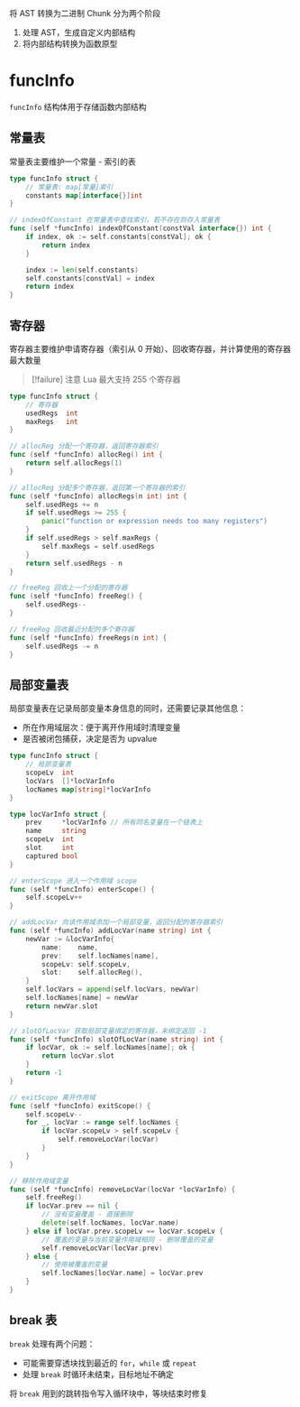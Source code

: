 将 AST 转换为二进制 Chunk 分为两个阶段
1. 处理 AST，生成自定义内部结构
2. 将内部结构转换为函数原型
# funcInfo

`funcInfo` 结构体用于存储函数内部结构
## 常量表

常量表主要维护一个常量 - 索引的表

```go title:compiler/codegen/func_info.go
type funcInfo struct {
    // 常量表: map[常量]索引
	constants map[interface{}]int
}

// indexOfConstant 在常量表中查找索引，若不存在则存入常量表
func (self *funcInfo) indexOfConstant(constVal interface{}) int {
	if index, ok := self.constants[constVal]; ok {
		return index
	}

	index := len(self.constants)
	self.constants[constVal] = index
	return index
}
```
## 寄存器

寄存器主要维护申请寄存器（索引从 0 开始）、回收寄存器，并计算使用的寄存器最大数量

> [!failure] 注意 Lua 最大支持 255 个寄存器

```go title:compiler/codegen/func_info.go
type funcInfo struct {
    // 寄存器
	usedRegs  int
	maxRegs   int
}

// allocReg 分配一个寄存器，返回寄存器索引
func (self *funcInfo) allocReg() int {
	return self.allocRegs(1)
}

// allocReg 分配多个寄存器，返回第一个寄存器的索引
func (self *funcInfo) allocRegs(n int) int {
	self.usedRegs += n
	if self.usedRegs >= 255 {
		panic("function or expression needs too many registers")
	}
	if self.usedRegs > self.maxRegs {
		self.maxRegs = self.usedRegs
	}
	return self.usedRegs - n
}

// freeReg 回收上一个分配的寄存器
func (self *funcInfo) freeReg() {
	self.usedRegs--
}

// freeReg 回收最近分配的多个寄存器
func (self *funcInfo) freeRegs(n int) {
	self.usedRegs -= n
}
```
## 局部变量表

局部变量表在记录局部变量本身信息的同时，还需要记录其他信息：
- 所在作用域层次：便于离开作用域时清理变量
- 是否被闭包捕获，决定是否为 upvalue

```go title:compiler/codegen/func_info.go
type funcInfo struct {
	// 局部变量表
	scopeLv  int
	locVars  []*locVarInfo
	locNames map[string]*locVarInfo
}

type locVarInfo struct {
	prev     *locVarInfo // 所有同名变量在一个链表上
	name     string
	scopeLv  int
	slot     int
	captured bool
}

// enterScope 进入一个作用域 scope
func (self *funcInfo) enterScope() {
	self.scopeLv++
}

// addLocVar 向该作用域添加一个局部变量，返回分配的寄存器索引
func (self *funcInfo) addLocVar(name string) int {
	newVar := &locVarInfo{
		name:    name,
		prev:    self.locNames[name],
		scopeLv: self.scopeLv,
		slot:    self.allocReg(),
	}
	self.locVars = append(self.locVars, newVar)
	self.locNames[name] = newVar
	return newVar.slot
}

// slotOfLocVar 获取局部变量绑定的寄存器，未绑定返回 -1
func (self *funcInfo) slotOfLocVar(name string) int {
	if locVar, ok := self.locNames[name]; ok {
		return locVar.slot
	}
	return -1
}

// exitScope 离开作用域
func (self *funcInfo) exitScope() {
	self.scopeLv--
	for _, locVar := range self.locNames {
		if locVar.scopeLv > self.scopeLv {
			self.removeLocVar(locVar)
		}
	}
}

// 移除作用域变量
func (self *funcInfo) removeLocVar(locVar *locVarInfo) {
    self.freeReg()
    if locVar.prev == nil {
        // 没有变量覆盖 - 直接删除
        delete(self.locNames, locVar.name)
    } else if locVar.prev.scopeLv == locVar.scopeLv {
        // 覆盖的变量与当前变量作用域相同 - 删除覆盖的变量
        self.removeLocVar(locVar.prev)
    } else {
        // 使用被覆盖的变量
        self.locNames[locVar.name] = locVar.prev
    }
}
```
## break 表

`break` 处理有两个问题：
- 可能需要穿透块找到最近的 `for`，`while` 或 `repeat`
- 处理 `break` 时循环未结束，目标地址不确定

将 `break` 用到的跳转指令写入循环块中，等块结束时修复